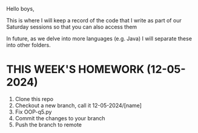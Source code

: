 Hello boys,

This is where I will keep a record of the code that I write as part of our Saturday sessions so that you can also access them

In future, as we delve into more languages (e.g. Java) I will separate these into other folders.


# THIS WEEK'S HOMEWORK (12-05-2024)
1. Clone this repo
2. Checkout a new branch, call it 12-05-2024/[name]
3. Fix OOP-q5.py
4. Commit the changes to your branch
5. Push the branch to remote
